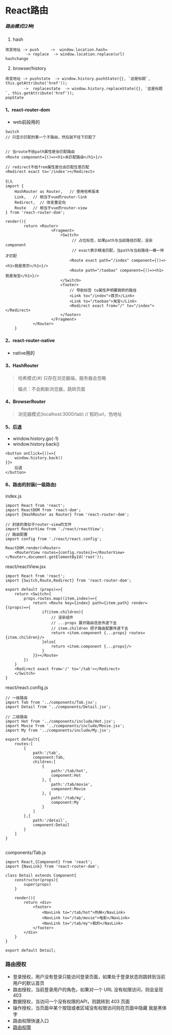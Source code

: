 # React路由
##### 路由模式(2种)
1. hash
 
```
改变地址 -> push     ->  window.location.hash=
         -> replace  -> window.location.replace(url)
hashchange
```

2. browser/history

```
改变地址 -> pushstate  -> window.history.pushState({}, `这是标题`, this.getAttribute('href'));
        ->  replacestate  -> window.history.replaceState({}, `这是标题`, this.getAttribute('href'));
popState
```


#### 1、react-router-dom
- web前段用的
```
Switch
// 只显示匹配的第一个子路由，然后就不往下匹配了


// 当route不给path属性是会匹配路由
<Route component={()=><h1>未匹配路由</h1>}/>

// redirect不给from属性是也会匹配任意匹配
<Redirect exact to='/index'></Redirect>

引入
import {
    HashRouter as Router,   // 使用哈希版本
    Link,   // 相当于vue的router-link
    Redirect,  // 改变重定向
    Route   // 相当于vue的router-view
} from 'react-router-dom';

render(){
        return <Router>
                    <Fragment>
                        <Switch>
                             // 占位标签，如果path与当前路径匹配，渲染component
                             // exact表示精准匹配，当path与当前路径一模一样才匹配
                            <Route exact path="/index" component={()=><h1>我是首页</h1>}/>
                            <Route path="/taobao" component={()=><h1>我是淘宝</h1>}/>
                        </Switch>
                        <footer>
                            // 导航标签 to属性声明要跳转的路径
                            <Link to="/index">首页</Link>
                            <Link to="/taobao">淘宝</Link>
                            <Redirect exact from="/" to="/index"></Redirect>
                        </footer>
                    </Fragment>
            </Router>
    }
```

#### 2、react-router-native
- native用的

#### 3、HashRouter
> 哈希模式(#)  只存在浏览器端，服务器会忽略

> 瞄点：不会刷新浏览器，跳转页面
#### 4、BrowserRouter
> 浏览器模式(localhost:3000/tab)  // 假的url，伪地址
#### 5、后退
- window.history.go(-1)
- window.history.back()

```
<button onClick={()=>{
    window.history.back()
}}>
    后退
</button>
```
#### 6、路由的封装(一级路由)
index.js
```
import React from 'react';
import ReactDOM from 'react-dom';
import {HashRouter as Router} from 'react-router-dom';

// 封装的类似于router-view的文件
import RouterView from './react/reactView';
// 路由配置
import config from './react/react.config';

ReactDOM.render(<Router>
    <RouterView routes={config.routes}></RouterView>
</Router>,document.getElementById('root'));
```
react/reactView.jsx

```
import React from 'react';
import {Switch,Route,Redirect} from 'react-router-dom';

export default (props)=>{
    return <Switch>{
        props.routes.map((item,index)=>{
            return <Route key={index} path={item.path} render={(props)=>{
                if(item.children){
                    // 渲染组件
                    // ...props 展开路由信息传递下去
                    // item.children 把子路由配置传递下去
                    return <item.component {...props} routes={item.children}/>
                }else{
                    return <item.component {...props}/>
                }
            }}></Route>
        })
    }
    <Redirect exact from='/' to='/tab'></Redirect>
    </Switch>
}
```
react/react.config.js

```
// 一级路由
import Tab from '../components/Tab.jsx';
import Detail from '../components/Detail.jsx';

// 二级路由
import Hot from '../components/include/Hot.jsx';
import Movie from '../components/include/Movie.jsx';
import My from '../components/include/My.jsx';

export default{
    routes:[
        {
            path:'/tab',
            component:Tab,
            children:[
                {
                    path:'/tab/hot',
                    component:Hot
                }, {
                    path:'/tab/movie',
                    component:Movie
                }, {
                    path:'/tab/my',
                    component:My
                }
            ]
        },{
            path:'/detail',
            component:Detail
        }
    ]
}


```
components/Tab.js

```
import React,{Component} from 'react';
import {NavLink} from 'react-router-dom';

class Detail extends Component{
    constructor(props){
        super(props)
    }

    render(){
        return <div>
            <footer>
                <NavLink to="/tab/hot">热映</NavLink>
                <NavLink to="/tab/movie">电影</NavLink>
                <NavLink to="/tab/my">我的</NavLink>
            </footer>
        </div>
    }
}

export default Detail;
```
### 路由授权
- 登录授权，用户没有登录只能访问登录页面，如果处于登录状态则跳转到当前用户的默认首页
- 路由授权，当前登录用户的角色，如果对一个 URL 没有权限访问，则会呈现403
- 数据授权，当访问一个没有权限的API，则跳转到 403 页面
- 操作授权，当页面中某个按钮或者区域没有权限访问则在页面中隐藏 <font face="黑体">我是黑体字</font>
- 路由权限快速入口
- [路由权限](https://www.jianshu.com/p/b0ac39fcd7fe)



